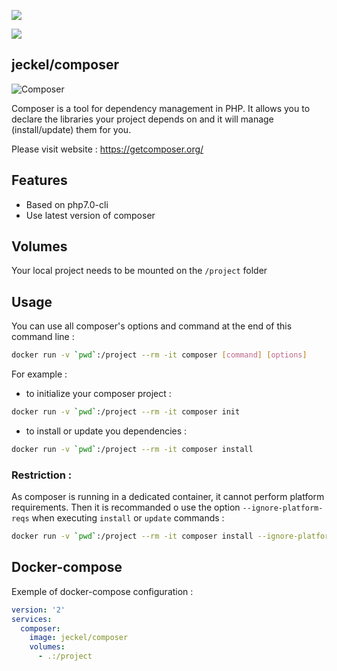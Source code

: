 [![](https://images.microbadger.com/badges/image/jeckel/composer.svg)](https://microbadger.com/images/jeckel/composer "Get your own image badge on microbadger.com")

[![](https://images.microbadger.com/badges/version/jeckel/composer.svg)](https://microbadger.com/images/jeckel/composer "Get your own version badge on microbadger.com")

## jeckel/composer

![Composer](https://getcomposer.org/img/logo-composer-transparent5.png)

Composer is a tool for dependency management in PHP. It allows you to declare the libraries your project depends on and it will manage (install/update) them for you.
 
Please visit website : https://getcomposer.org/

## Features

* Based on php7.0-cli
* Use latest version of composer

## Volumes
Your local project needs to be mounted on the `/project` folder

## Usage

You can use all composer's options and command at the end of this command line :

```bash
docker run -v `pwd`:/project --rm -it composer [command] [options]
```


For example :
* to initialize your composer project :
```bash
docker run -v `pwd`:/project --rm -it composer init
```
* to install or update you dependencies :
```bash
docker run -v `pwd`:/project --rm -it composer install
```

### Restriction :
As composer is running in a dedicated container, it cannot perform platform requirements. Then it is recommanded o use the option `--ignore-platform-reqs` when executing `install` or `update` commands :

```bash
docker run -v `pwd`:/project --rm -it composer install --ignore-platform-reqs
```

## Docker-compose

Exemple of docker-compose configuration :

```yaml
version: '2'
services:
  composer:
    image: jeckel/composer
    volumes:
      - .:/project
```